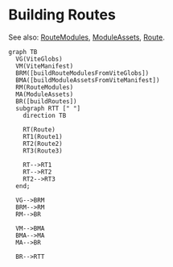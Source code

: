 # Building Routes

See also: [RouteModules](/docs/api/modules), [ModuleAssets](/docs/api/assets),
[Route](/docs/api/route).

```mermaid
graph TB
  VG(ViteGlobs)
  VM(ViteManifest)
  BRM([buildRouteModulesFromViteGlobs])
  BMA([buildModuleAssetsFromViteManifest])
  RM(RouteModules)
  MA(ModuleAssets)
  BR([buildRoutes])
  subgraph RTT [" "]
    direction TB

    RT(Route)
    RT1(Route1)
    RT2(Route2)
    RT3(Route3)

    RT-->RT1
    RT-->RT2
    RT2-->RT3
  end;

  VG-->BRM
  BRM-->RM
  RM-->BR

  VM-->BMA
  BMA-->MA
  MA-->BR

  BR-->RTT
```

